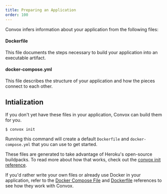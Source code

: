 ```yaml
---
title: Preparing an Application
order: 100
---
```


Convox infers information about your application from the following files:

#### Dockerfile

This file documents the steps necessary to build your application into an executable artifact.

#### docker-compose.yml

This file describes the structure of your application and how the pieces connect to each other.

## Intialization

If you don't yet have these files in your application, Convox can build them for you.

    $ convox init
    
Running this command will create a default `Dockerfile` and `docker-compose.yml` that you can use to get started.

These files are generated to take advantage of Heroku's open-source buildpacks. To read more about how that works, check out the [convox init reference](/docs/command-convox-init/).

If you'd rather write your own files or already use Docker in your application, refer to the [Docker Compose File](/docs/docker-compose-file/) and [Dockerfile](/docs/dockerfile/) references to see how they work with Convox.
